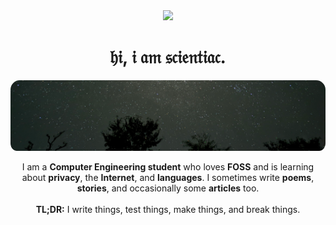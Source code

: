 
<div align="center">
    <img src="https://scientiac.space/res/colors/logo-night-spaceduck.svg" width="80" />
    <h1>𝔥𝔦, 𝔦 𝔞𝔪 𝔰𝔠𝔦𝔢𝔫𝔱𝔦𝔞𝔠.</h1>
</div>
<div style="border-radius: 15px; overflow: hidden;">
  <img src="/assets/image.png" />
</div>
<div align="center">
  <p>
    I am a <strong>Computer Engineering student</strong> who loves <strong>FOSS</strong> and is learning about <strong>privacy</strong>, the <strong>Internet</strong>, and <strong>languages</strong>. I sometimes write <strong>poems</strong>, <strong>stories</strong>, and occasionally some <strong>articles</strong> too.<br><br>
    <strong>TL;DR:</strong> I write things, test things, make things, and break things.
  </p>
</div>


